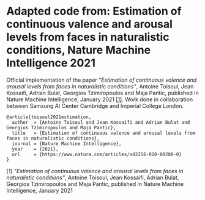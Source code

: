# Adapted code from: Estimation of continuous valence and arousal levels from faces in naturalistic conditions, Nature Machine Intelligence 2021

Official implementation of the paper _"Estimation of continuous valence and arousal levels from faces in naturalistic conditions"_, Antoine Toisoul, Jean Kossaifi, Adrian Bulat, Georgios Tzimiropoulos and Maja Pantic, published in Nature Machine Intelligence, January 2021 [[1]](#Citation).
Work done in collaboration between Samsung AI Center Cambridge and Imperial College London.

```
@article{toisoul2021estimation,
  author  = {Antoine Toisoul and Jean Kossaifi and Adrian Bulat and Georgios Tzimiropoulos and Maja Pantic},
  title   = {Estimation of continuous valence and arousal levels from faces in naturalistic conditions},
  journal = {Nature Machine Intelligence},
  year    = {2021},
  url     = {https://www.nature.com/articles/s42256-020-00280-0}
}
```

[1] _"Estimation of continuous valence and arousal levels from faces in naturalistic conditions"_, Antoine Toisoul, Jean Kossaifi, Adrian Bulat, Georgios Tzimiropoulos and Maja Pantic, published in Nature Machine Intelligence, January 2021 
